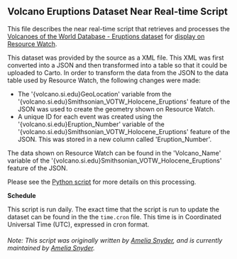 ## Volcano Eruptions Dataset Near Real-time Script
This file describes the near real-time script that retrieves and processes the [Volcanoes of the World Database - Eruptions dataset](http://volcano.si.edu/search_eruption.cfm) for [display on Resource Watch](https://resourcewatch.org/data/explore/dis013-Volcanoes-CSV).

This dataset was provided by the source as a XML file. This XML was first converted into a JSON and then transformed into a table so that it could be uploaded to Carto. In order to transform the data from the JSON to the data table used by Resource Watch, the following changes were made:
- The '{volcano.si.edu}GeoLocation' variable from the '{volcano.si.edu}Smithsonian_VOTW_Holocene_Eruptions' feature of the JSON was used to create the geometry shown on Resource Watch.
- A unique ID for each event was created using the '{volcano.si.edu}Eruption_Number' variable of the '{volcano.si.edu}Smithsonian_VOTW_Holocene_Eruptions' feature of the JSON. This was stored in a new column called 'Eruption_Number'.

The data shown on Resource Watch can be found in the 'Volcano_Name' variable of the '{volcano.si.edu}Smithsonian_VOTW_Holocene_Eruptions' feature of the JSON.

Please see the [Python script](https://github.com/resource-watch/nrt-scripts/blob/master/dis_013_volcano_eruptions/contents/src/__init__.py) for more details on this processing.

**Schedule**

This script is run daily. The exact time that the script is run to update the dataset can be found in the the `time.cron` file. This time is in Coordinated Universal Time (UTC), expressed in cron format.

###### Note: This script was originally written by [Amelia Snyder](https://www.wri.org/profile/amelia-snyder), and is currently maintained by [Amelia Snyder](https://www.wri.org/profile/amelia-snyder).
